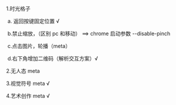 1.时光格子

​ a. 返回按键固定位置 √

​ b.禁止缩放，（区别 pc 和移动） ==> chrome 启动参数 --disable-pinch

​ c.点击图片，轮播（meta）

​ d.右下角增加二维码（解析交互方案）√

2.无人态 meta

3.视觉符号 meta √

4.艺术创作 meta √

